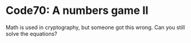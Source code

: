 Code70: A numbers game II
====
Math is used in cryptography, but someone got this wrong. Can you still solve the equations? 

